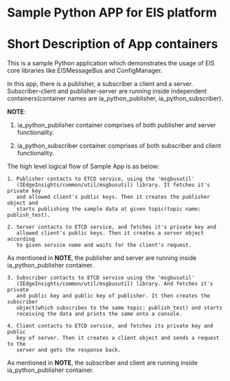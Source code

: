 # Sample Python APP for EIS platform #

# Short Description of App containers
This is a sample Python application which demonstrates the usage of EIS core libraries like EISMessageBus and ConfigManager.

In this app, there is a publisher, a subscriber a client and a
server. Subscriber-client and publisher-server are running inside independent
containers(container names are ia_python_publisher, ia_python_subscriber).

**NOTE**:
1. ia_python_publisher container comprises of both publisher and server
functionality.

2. ia_python_subscriber container comprises of both subscriber and
client functionality.


The high level logical flow of Sample App is as below:

    1. Publisher contacts to ETCD service, using the 'msgbusutil'
       (IEdgeInsights/common/util/msgbusutil) library. It fetches it's private key
       and allowed client's public keys. Then it creates the publisher object and
       starts publishing the sample data at given topic(topic name: publish_test).

    2. Server contacts to ETCD service, and fetches it's private key and
       allowed client's public keys. Then it creates a server object according
       to given service name and waits for the client's request.

As mentioned in **NOTE**, the publisher and server are running inside
ia_python_publisher container.

    3. Subscriber contacts to ETCD service using the 'msgbusutil'
       (IEdgeInsights/common/util/msgbusutil) library. And fetches it's private
       and public key and public key of publisher. It then creates the subscriber
       object(which subscribes to the same topic: publish_test) and starts
       receiving the data and prints the same onto a console.

    4. Client contacts to ETCD service, and fetches its private key and public
       key of server. Then it creates a client object and sends a request to the
       server and gets the response back.

As mentioned in **NOTE**, the subscriber and client are running inside
ia_python_publisher container.